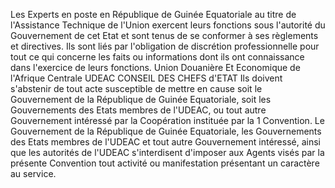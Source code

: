 Les Experts en poste en République de Guinée Equatoriale au titre de l'Assistance Technique de l'Union exercent leurs fonctions sous l'autorité du Gouvernement de cet Etat et sont tenus de se conformer à ses règlements et directives.
Ils sont liés par l'obligation de discrétion professionnelle pour tout ce qui concerne les faits ou informations dont ils ont connaissance dans l'exercice de leurs fonctions.
Union Douanière Et Economique de l'Afrique Centrale UDEAC
CONSEIL DES CHEFS d'ETAT
Ils doivent s'abstenir de tout acte susceptible de mettre en cause soit le Gouvernement de la République de Guinée Equatoriale, soit les Gouvernements des Etats membres de l'UDEAC, ou tout autre Gouvernement intéressé par la Coopération instituée par la 1 Convention.
Le Gouvernement de la République de Guinée Equatoriale, les Gouvernements des Etats membres de l'UDEAC et tout autre Gouvernement intéressé, ainsi que les autorités de l'UDEAC s'interdisent d'imposer aux Agents visés par la présente Convention tout activité ou manifestation présentant un caractère au service.